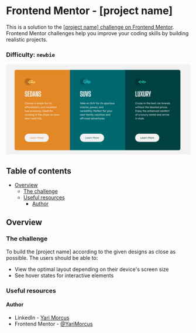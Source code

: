 # Frontend Mentor - [project name]

This is a solution to the [[project name] challenge on Frontend Mentor](https://www.frontendmentor.io/challenges/3column-preview-card-component-pH92eAR2-). Frontend Mentor challenges help you improve your coding skills by building realistic projects.

### Difficulty: `newbie`

![](screenshot.png)

## Table of contents

- [Overview](#overview)
  - [The challenge](#the-challenge)
  - [Useful resources](#useful-resources)
    - [Author](#author)

## Overview

### The challenge

To build the [project name] according to the given designs as close as possible.
The users should be able to:
- View the optimal layout depending on their device's screen size
- See hover states for interactive elements

### Useful resources

#### Author

- LinkedIn - [Yari Morcus](https://www.linkedin.com/in/yarimorcus)
- Frontend Mentor - [@YariMorcus](https://www.frontendmentor.io/profile/YariMorcus)